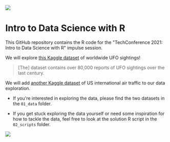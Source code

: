 ![](https://github.com/karlolukic/intro_to_data_science_with_r_2021_10_07/blob/main/04_misc/tech_conference_logo/FB_Header_2021_final.jpg?raw=true)

# Intro to Data Science with R 

This GitHub repository contains the R code for the "TechConference 2021: Intro to Data Science with R" impulse session. 

We will explore [this Kaggle dataset](https://www.kaggle.com/NUFORC/ufo-sightings) of worldwide UFO sightings! 

> [The] dataset contains over 80,000 reports of UFO sightings over the last century.

We will add  [another Kaggle dataset](https://www.kaggle.com/parulpandey/us-international-air-traffic-data) of US international air traffic to our data exploration.

* If you're interested in exploring the data, please find the two datasets in the `01_data` folder.

* If you get stuck exploring the data yourself or need some inspiration for how to tackle the data, feel free to look at the solution R script in the `02_scripts` folder.

![](https://github.com/karlolukic/intro_to_data_science_with_r_2021_10_08/blob/main/04_misc/r_ufo_logo/r_ufo_logo.png?raw=true)
